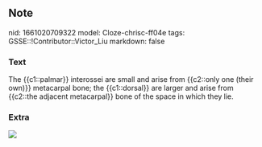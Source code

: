 ## Note
nid: 1661020709322
model: Cloze-chrisc-ff04e
tags: GSSE::!Contributor::Victor_Liu
markdown: false

### Text
The {{c1::palmar}} interossei are small and arise from {{c2::only one (their own)}} metacarpal bone; the {{c1::dorsal}} are larger and arise from {{c2::the adjacent metacarpal}} bone of the space in which they lie.

### Extra
<img src="paste-71ad23c62a439de7cc6e2853cde33f3dd8327e2e.jpg">
